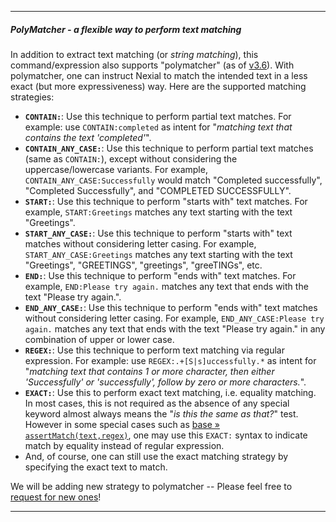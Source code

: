 -----
##### **PolyMatcher** - a flexible way to perform text matching
In addition to extract text matching (or _string matching_), this command/expression also supports "polymatcher" 
(as of [v3.6](../release/nexial-core-v3.6.changelog)). With polymatcher, one can instruct Nexial to match the 
intended text in a less exact (but more expressiveness) way. Here are the supported matching strategies:

- **`CONTAIN:`**: Use this technique to perform partial text matches. For example: use `CONTAIN:completed` 
  as intent for "_matching text that contains the text 'completed'_".
- **`CONTAIN_ANY_CASE:`**: Use this technique to perform partial text matches (same as `CONTAIN:`), except 
  without considering the uppercase/lowercase variants. For example, `CONTAIN_ANY_CASE:Successfully` would match
  "Completed successfully", "Completed Successfully", and "COMPLETED SUCCESSFULLY".
- **`START:`**: Use this technique to perform "starts with" text matches. For example, `START:Greetings` matches any
  text starting with the text "Greetings".
- **`START_ANY_CASE:`**: Use this technique to perform "starts with" text matches without considering letter casing. For 
  example, `START_ANY_CASE:Greetings` matches any text starting with the text "Greetings", "GREETINGS", "greetings", 
  "greeTINGs", etc.
- **`END:`**: Use this technique to perform "ends with" text matches. For example, `END:Please try again.` matches any
  text that ends with the text "Please try again.".
- **`END_ANY_CASE:`**: Use this technique to perform "ends with" text matches without considering letter casing. For 
  example, `END_ANY_CASE:Please try again.` matches any text that ends with the text "Please try again." in any 
  combination of upper or lower case.
- **`REGEX:`**: Use this technique to perform text matching via regular expression. For example: use 
  `REGEX:.+[S|s]uccessfully.*` as intent for "_matching text that contains 1 or more character, then either 
  'Successfully' or 'successfully', follow by zero or more characters._".
- **`EXACT:`**: Use this to perform exact text matching, i.e. equality matching. In most cases, this is not required as 
  the absence of any special keyword almost always means the "_is this the same as that?_" test. However in some special 
  cases such as [base &raquo; `assertMatch(text,regex)`](../commands/base/assertMatch(text,regex)), one may use this 
  `EXACT:` syntax to indicate match by equality instead of regular expression.
- And, of course, one can still use the exact matching strategy by specifying the exact text to match.

We will be adding new strategy to polymatcher -- Please feel free to 
<a href="https://github.com/nexiality/nexial-core/issues/new?template=feature_request.md" class="external_link" target="_nexial_link">request for new ones</a>!

-----
